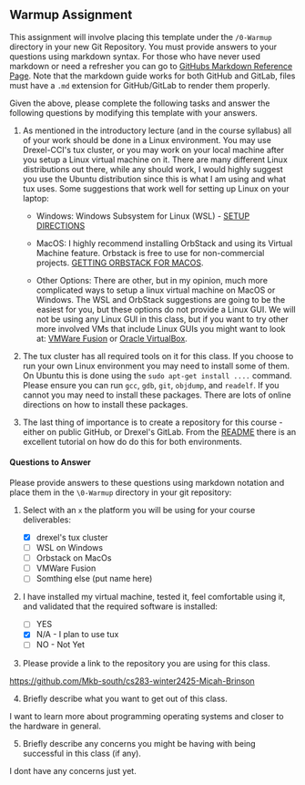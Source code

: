 ## Warmup Assignment

This assignment will involve placing this template under the `/0-Warmup` directory in your new Git Repository. You must provide answers to your questions using markdown syntax. For those who have never used markdown or need a refresher you can go to [GitHubs Markdown Reference Page](https://docs.github.com/en/get-started/writing-on-github/getting-started-with-writing-and-formatting-on-github/basic-writing-and-formatting-syntax). Note that the markdown guide works for both GitHub and GitLab, files must have a `.md` extension for GitHub/GitLab to render them properly.

Given the above, please complete the following tasks and answer the following questions by modifying this template with your answers.

1. As mentioned in the introductory lecture (and in the course syllabus) all of your work should be done in a Linux environment. You may use Drexel-CCI's tux cluster, or you may work on your local machine after you setup a Linux virtual machine on it. There are many different Linux distributions out there, while any should work, I would highly suggest you use the Ubuntu distribution since this is what I am using and what tux uses. Some suggestions that work well for setting up Linux on your laptop:

   - Windows: Windows Subsystem for Linux (WSL) - [SETUP DIRECTIONS](https://learn.microsoft.com/en-us/windows/wsl/install)

   - MacOS: I highly recommend installing OrbStack and using its Virtual Machine feature. Orbstack is free to use for non-commercial projects. [GETTING ORBSTACK FOR MACOS](https://orbstack.dev/).

   - Other Options: There are other, but in my opinion, much more complicated ways to setup a linux virtual machine on MacOS or Windows. The WSL and OrbStack suggestions are going to be the easiest for you, but these options do not provide a Linux GUI. We will not be using any Linux GUI in this class, but if you want to try other more involved VMs that include Linux GUIs you might want to look at: [VMWare Fusion](https://knowledge.broadcom.com/external/article/315638/download-and-install-vmware-fusion.html) or [Oracle VirtualBox](https://www.oracle.com/virtualization/technologies/vm/downloads/virtualbox-downloads.html).

2. The tux cluster has all required tools on it for this class. If you choose to run your own Linux environment you may need to install some of them. On Ubuntu this is done using the `sudo apt-get install ....` command. Please ensure you can run `gcc`, `gdb`, `git`, `objdump`, and `readelf`. If you cannot you may need to install these packages. There are lots of online directions on how to install these packages.

3. The last thing of importance is to create a repository for this course - either on public GitHub, or Drexel's GitLab. From the [README](./readme.md) there is an excellent tutorial on how do do this for both environments.

#### Questions to Answer

Please provide answers to these questions using markdown notation and place them in the `\0-Warmup` directory in your git repository:

1. Select with an `x` the platform you will be using for your course deliverables:

   - [x] drexel's tux cluster
   - [ ] WSL on Windows
   - [ ] Orbstack on MacOs
   - [ ] VMWare Fusion
   - [ ] Somthing else (put name here)

2. I have installed my virtual machine, tested it, feel comfortable using it, and validated that the required software is installed:

   - [ ] YES
   - [x] N/A - I plan to use tux
   - [ ] NO - Not Yet

3. Please provide a link to the repository you are using for this class.

https://github.com/Mkb-south/cs283-winter2425-Micah-Brinson

4. Briefly describe what you want to get out of this class.

I want to learn more about programming operating systems and closer to the hardware in general.

5. Briefly describe any concerns you might be having with being successful in this class (if any).

I dont have any concerns just yet.
